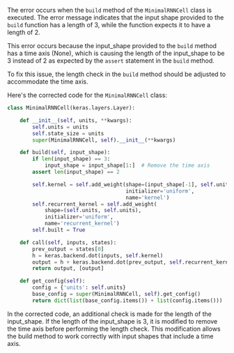 The error occurs when the `build` method of the `MinimalRNNCell` class is executed. The error message indicates that the input shape provided to the `build` function has a length of 3, while the function expects it to have a length of 2.

This error occurs because the input_shape provided to the `build` method has a time axis (None), which is causing the length of the input_shape to be 3 instead of 2 as expected by the `assert` statement in the `build` method.

To fix this issue, the length check in the `build` method should be adjusted to accommodate the time axis.

Here's the corrected code for the `MinimalRNNCell` class:

```python
class MinimalRNNCell(keras.layers.Layer):

    def __init__(self, units, **kwargs):
        self.units = units
        self.state_size = units
        super(MinimalRNNCell, self).__init__(**kwargs)

    def build(self, input_shape):
        if len(input_shape) == 3:
            input_shape = input_shape[1:]  # Remove the time axis
        assert len(input_shape) == 2

        self.kernel = self.add_weight(shape=(input_shape[-1], self.units),
                                      initializer='uniform',
                                      name='kernel')
        self.recurrent_kernel = self.add_weight(
            shape=(self.units, self.units),
            initializer='uniform',
            name='recurrent_kernel')
        self.built = True

    def call(self, inputs, states):
        prev_output = states[0]
        h = keras.backend.dot(inputs, self.kernel)
        output = h + keras.backend.dot(prev_output, self.recurrent_kernel)
        return output, [output]

    def get_config(self):
        config = {'units': self.units}
        base_config = super(MinimalRNNCell, self).get_config()
        return dict(list(base_config.items()) + list(config.items()))
```

In the corrected code, an additional check is made for the length of the input_shape. If the length of the input_shape is 3, it is modified to remove the time axis before performing the length check. This modification allows the build method to work correctly with input shapes that include a time axis.